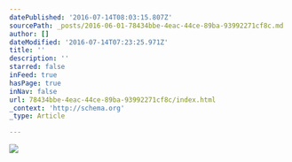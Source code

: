 ```yaml
---
datePublished: '2016-07-14T08:03:15.807Z'
sourcePath: _posts/2016-06-01-78434bbe-4eac-44ce-89ba-93992271cf8c.md
author: []
dateModified: '2016-07-14T07:23:25.971Z'
title: ''
description: ''
starred: false
inFeed: true
hasPage: true
inNav: false
url: 78434bbe-4eac-44ce-89ba-93992271cf8c/index.html
_context: 'http://schema.org'
_type: Article

---
```

![](https://s3-us-west-2.amazonaws.com/the-grid-img/p/4ecbcd5c725cf0c480fe4ab13af063ae920ab29b.jpg)
